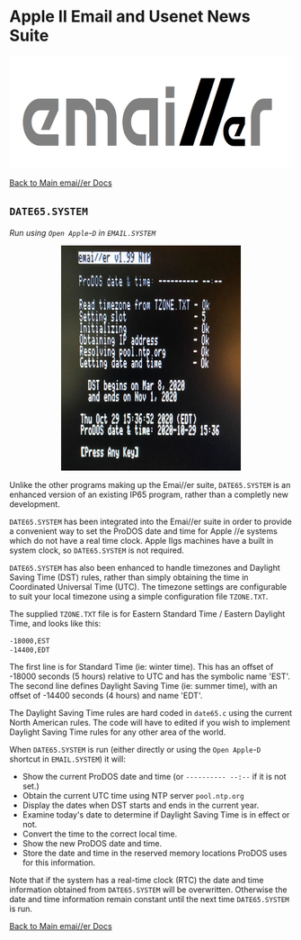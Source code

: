 # Apple II Email and Usenet News Suite

<p align="center"><img src="img/emailler-logo.png" alt="emai//er-logo" height="200px"></p>

[Back to Main emai//er Docs](README-emailler.md#detailed-documentation-for-email-functions)

## `DATE65.SYSTEM`

*Run using `Open Apple`-`D` in `EMAIL.SYSTEM`*

<p align="center"><img src="img/DATE65.jpg" alt="POP65" height="400px"></p>

Unlike the other programs making up the Emai//er suite, `DATE65.SYSTEM` is an enhanced version of an existing IP65 program, rather than a completly new development.

`DATE65.SYSTEM` has been integrated into the Emai//er suite in order to provide a convenient way to set the ProDOS date and time for Apple //e systems which do not have a real time clock.  Apple IIgs machines have a built in system clock, so `DATE65.SYSTEM` is not required.

`DATE65.SYSTEM` has also been enhanced to handle timezones and Daylight Saving Time (DST) rules, rather than simply obtaining the time in Coordinated Universal Time (UTC).  The timezone settings are configurable to suit your local timezone using a simple configuration file `TZONE.TXT`.

The supplied `TZONE.TXT` file is for Eastern Standard Time / Eastern Daylight Time, and looks like this:

```
-18000,EST
-14400,EDT
```

The first line is for Standard Time (ie: winter time).  This has an offset of -18000 seconds (5 hours) relative to UTC and has the symbolic name 'EST'.  The second line defines Daylight Saving Time (ie: summer time), with an offset of -14400 seconds (4 hours) and name 'EDT'.

The Daylight Saving Time rules are hard coded in `date65.c` using the current North American rules.  The code will have to edited if you wish to implement Daylight Saving Time rules for any other area of the world.

When `DATE65.SYSTEM` is run (either directly or using the `Open Apple`-`D` shortcut in `EMAIL.SYSTEM`) it will:

 - Show the current ProDOS date and time (or `---------- --:--` if it is not set.)
 - Obtain the current UTC time using NTP server `pool.ntp.org`
 - Display the dates when DST starts and ends in the current year.
 - Examine today's date to determine if Daylight Saving Time is in effect or not.
 - Convert the time to the correct local time.
 - Show the new ProDOS date and time.
 - Store the date and time in the reserved memory locations ProDOS uses for this information.

Note that if the system has a real-time clock (RTC) the date and time information obtained from `DATE65.SYSTEM` will be overwritten.  Otherwise the date and time information remain constant until the next time `DATE65.SYSTEM` is run.

[Back to Main emai//er Docs](README-emailler.md#detailed-documentation-for-email-functions)


